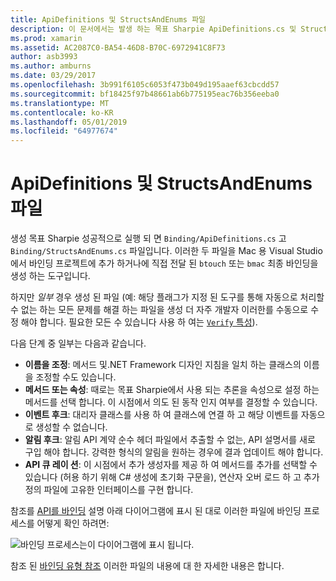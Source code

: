 ```yaml
---
title: ApiDefinitions 및 StructsAndEnums 파일
description: 이 문서에서는 발생 하는 목표 Sharpie ApiDefinitions.cs 및 StructsAndEnums.cs 파일을 설명 합니다. 이러한 파일은 다음에서 Objective-c 코드에 액세스 하는 데 사용 됩니다 C#입니다.
ms.prod: xamarin
ms.assetid: AC2087C0-BA54-46D8-B70C-6972941C8F73
author: asb3993
ms.author: amburns
ms.date: 03/29/2017
ms.openlocfilehash: 3b991f6105c6053f473b049d195aaef63cbcdd57
ms.sourcegitcommit: bf18425f97b48661ab6b775195eac76b356eeba0
ms.translationtype: MT
ms.contentlocale: ko-KR
ms.lasthandoff: 05/01/2019
ms.locfileid: "64977674"
---
```

# <a name="apidefinitions--structsandenums-files"></a>ApiDefinitions 및 StructsAndEnums 파일

생성 목표 Sharpie 성공적으로 실행 되 면 `Binding/ApiDefinitions.cs` 고 `Binding/StructsAndEnums.cs` 파일입니다.
이러한 두 파일을 Mac 용 Visual Studio에서 바인딩 프로젝트에 추가 하거나에 직접 전달 된 `btouch` 또는 `bmac` 최종 바인딩을 생성 하는 도구입니다.

하지만 *일부* 경우 생성 된 파일 (예: 해당 플래그가 지정 된 도구를 통해 자동으로 처리할 수 없는 하는 모든 문제를 해결 하는 파일을 생성 더 자주 개발자 이러한를 수동으로 수정 해야 합니다. 필요한 모든 수 있습니다 사용 하 여는 [ `Verify` 특성](~/cross-platform/macios/binding/objective-sharpie/platform/verify.md)).

다음 단계 중 일부는 다음과 같습니다.

- **이름을 조정**: 메서드 및.NET Framework 디자인 지침을 일치 하는 클래스의 이름을 조정할 수도 있습니다.
- **메서드 또는 속성**: 때로는 목표 Sharpie에서 사용 되는 추론을 속성으로 설정 하는 메서드를 선택 합니다. 이 시점에서 의도 된 동작 인지 여부를 결정할 수 있습니다.
- **이벤트 후크**: 대리자 클래스를 사용 하 여 클래스에 연결 하 고 해당 이벤트를 자동으로 생성할 수 없습니다.
- **알림 후크**: 알림 API 계약 순수 헤더 파일에서 추출할 수 없는, API 설명서를 새로 구입 해야 합니다. 강력한 형식의 알림을 원하는 경우에 결과 업데이트 해야 합니다.
- **API 큐 레이 션**: 이 시점에서 추가 생성자를 제공 하 여 메서드를 추가를 선택할 수 있습니다 (허용 하기 위해 C# 생성에 초기화 구문을), 연산자 오버 로드 하 고 추가 정의 파일에 고유한 인터페이스를 구현 합니다.

참조를 [API를 바인딩](~/cross-platform/macios/binding/objective-c-libraries.md) 설명 아래 다이어그램에 표시 된 대로 이러한 파일에 바인딩 프로세스를 어떻게 확인 하려면:

![](apidefinitions-structsandenums-images/binding-flowchart.png "바인딩 프로세스는이 다이어그램에 표시 됩니다.")

참조 된 [바인딩 유형 참조](~/cross-platform/macios/binding/binding-types-reference.md) 이러한 파일의 내용에 대 한 자세한 내용은 합니다.

